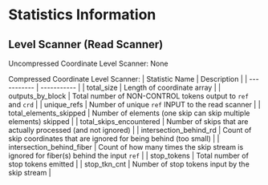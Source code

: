 # Statistics Information

## Level Scanner (Read Scanner)
Uncompressed Coordinate Level Scanner: None

Compressed Coordinate Level Scanner:
| Statistic Name      		| Description |
| ----------- 	      		| ----------- |
| total\_size   		| Length of coordinate array      |
| outputs\_by\_block		| Total number of NON-CONTROL tokens output to `ref` and `crd`        |
| unique\_refs			| Number of unique `ref` INPUT to the read scanner |
| total\_elements\_skipped 	| Number of elements (one skip can skip multiple elements) skipped |
| total\_skips\_encountered	| Number of skips that are actually processed (and not ignored) |
| intersection\_behind\_rd	| Count of skip coordinates that are ignored for being behind (too small) |
| intersection\_behind\_fiber	| Count of how many times the skip stream is ignored for fiber(s) behind the input `ref` |
| stop\_tokens			| Total number of stop tokens emitted |
| stop\_tkn\_cnt		| Number of stop tokens input by the skip stream |
